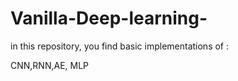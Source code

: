 # Vanilla-Deep-learning-

in this repository, you find basic implementations of : 

CNN,RNN,AE, MLP 
